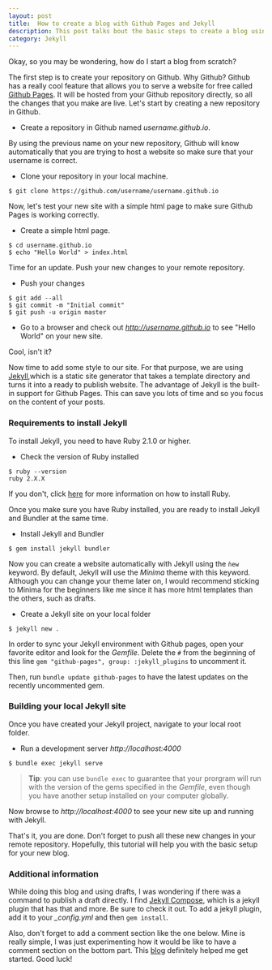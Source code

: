 ```yaml
---
layout: post
title:  How to create a blog with Github Pages and Jekyll
description: This post talks bout the basic steps to create a blog using Github Pages and Jekyll.
category: Jekyll
---
```

Okay, so you may be wondering, how do I start a blog from scratch?

The first step is to create your repository on Github. Why Github? Github has
a really cool feature that allows you to serve a website for free called
[Github Pages](https://pages.github.com/).
It will be hosted from your Github repository directly, so all the changes that
you make are live. Let's start by creating a new repository in Github.

* Create a repository in Github named *username.github.io*.

By using the previous name on your new repository, Github will know automatically
that you are trying to host a website so make sure that your username is correct.

* Clone your repository in your local machine.

```
$ git clone https://github.com/username/username.github.io
```

Now, let's test your new site with a simple html page to make sure Github Pages
is working correctly.

* Create a simple html page.

```
$ cd username.github.io
$ echo "Hello World" > index.html
```

Time for an update. Push your new changes to your remote repository.

* Push your changes

```
$ git add --all
$ git commit -m "Initial commit"
$ git push -u origin master
```

* Go to a browser and check out *http://username.github.io* to see "Hello World"
on your new site.

Cool, isn't it?

Now time to add some style to our site. For that purpose, we are using
[Jekyll](https://jekyllrb.com/docs/home/),which is a static site generator that
takes a template directory and turns it into a ready to publish website. The
advantage of Jekyll is the built-in support for Github Pages. This can
save you lots of time and so you focus on the content of your posts.

### **Requirements to install Jekyll**

To install Jekyll, you need to have Ruby 2.1.0 or higher.

* Check the version of Ruby installed

```
$ ruby --version
ruby 2.X.X
```

If you don't, click [here](https://www.ruby-lang.org/en/downloads/)
for more information on how to install Ruby.

Once you make sure you have Ruby installed, you are ready to install Jekyll and
Bundler at the same time.

* Install Jekyll and Bundler

```
$ gem install jekyll bundler
```

Now you can create a website automatically with Jekyll using the `ǹew` keyword.
By default, Jekyll will use the *Minima* theme with this keyword. Although you
can change your theme later on, I would recommend sticking to Minima for the
beginners like me since it has more html templates than the others, such as
drafts.

* Create a Jekyll site on your local folder

```
$ jekyll new .
```

In order to sync your Jekyll environment with Github pages, open your favorite
editor and look for the *Gemfile*. Delete the `#` from the
beginning of this line `gem "github-pages", group: :jekyll_plugins`
to uncomment it.

Then, run `bundle update github-pages` to have the latest updates on the recently
uncommented gem.


### **Building your local Jekyll site**

Once you have created your Jekyll project, navigate to your local root folder.

* Run a development server *http://localhost:4000*

```
$ bundle exec jekyll serve
```

> **Tip**: you can use `bundle exec` to guarantee that your prorgram will run with
the version of the gems specified in the *Gemfile*, even though you have
another setup installed on your computer globally.

Now browse to *http://localhost:4000* to see your new site up and running
with Jekyll.

That's it, you are done. Don't forget to push all these new changes in your
remote repository. Hopefully, this tutorial will help you with the basic
setup for your new blog.

### **Additional information**

While doing this blog and using drafts, I was wondering if there was a command
to publish a draft directly. I find
[Jekyll Compose](https://github.com/jekyll/jekyll-compose), which is a jekyll
plugin that has that and more. Be sure to check it out. To add a jekyll plugin, add it to your
*_config.yml* and then `gem install`.

Also, don't forget to add a comment section like the one below. Mine is really
simple, I was just experimenting how it would be like to have a comment section
on the bottom part. This [blog](https://mademistakes.com/articles/jekyll-static-comments/)
definitely helped me get started. Good luck!
